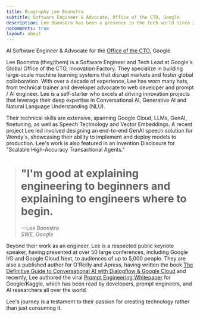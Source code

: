 ```yaml
---
title: Biography Lee Boonstra
subtitle: Software Engineer & Advocate, Office of the CTO, Google
description: Lee Boonstra has been a presence in the tech world since 2007, wearing many hats, from software engineer to prompt engineer, web developer to technical trainer, and developer advocate. With eight years of experience at Google, they now hold the role of SWE Tech Lead at the Cloud office of the CTO. Leading innovation projects, Lee aims to disrupt markets and foster collaboration globally. Their expertise in Conversational and Voice technology, alongside (Generative) AI, has led to recognition as a respected public keynote speaker and published author for O’Reilly and Apress. Lee eases tech headaches and celebrates those light bulb moments.
nocomments: true
layout: about
---
```


AI Software Engineer & Advocate for the <a href="https://blog.google/products/google-cloud/octo-google-clouds-two-way-innovation-street/">Office of the CTO</a>, Google.


Lee Boonstra (they/them) is a Software Engineer and Tech Lead at Google's Global Office of the CTO, Innovation Factory. They specialize in building large-scale machine learning systems that disrupt markets and foster global collaboration. With over a decade of experience, Lee has worn many hats, from technical trainer and developer advocate to web developer and prompt / AI engineer. Lee is a self-starter who excels at driving innovation projects that leverage their deep expertise in Conversational AI, Generative AI and Natural Language Understanding (NLU).

Their technical skills are extensive, spanning Google Cloud, LLMs, GenAI, finetuning, as well as Speech Technology and Vector Embeddings. A recent project Lee led involved designing an end-to-end GenAI speech solution for Wendy's, showcasing their ability to implement and deploy models to production. Lee's work is also featured in an Invention Disclosure for "Scalable High-Accuracy Transactional Agents."

<div class="blockquote-wrapper">
  <blockquote class="blockquote">
    <h1>
     "I'm good at explaining engineering to beginners and explaining to engineers where to begin.
     </h1>
    <figcaption>&mdash;Lee Boonstra<br><em>SWE, Google</em></h4></figcaption>
  </blockquote>
</div>

Beyond their work as an engineer, Lee is a respected public keynote speaker, having presented at over 50 large conferences, including Google I/O and Google Cloud Next, to audiences of up to 5,000 people. They are also a published author for O'Reilly and Apress, having written the book [The Definitive Guide to Conversational AI with Dialogflow & Google Cloud](https://www.amazon.com/Definitive-Guide-Conversational-Dialogflow-Google/dp/1484270134/ref=asc_df_1484270134/) and recently, Lee authored the viral [Prompt Engineering Whitepaper](https://www.kaggle.com/whitepaper-prompt-engineering) for Google/Kaggle, which has been read by developers, prompt engineers, and AI researchers all over the world.

Lee's journey is a testament to their passion for creating technology rather than just consuming it.


<link rel="preconnect" href="https://fonts.gstatic.com" crossorigin>
<link href="https://fonts.googleapis.com/css2?family=Abril+Fatface&display=swap" rel="stylesheet">


